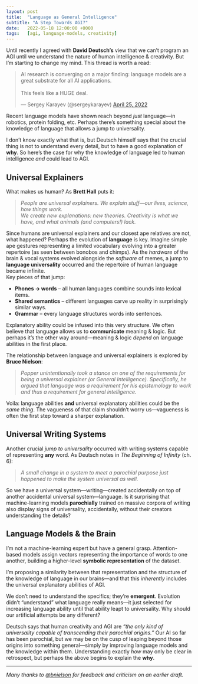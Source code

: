 ```yaml
---
layout: post
title:  "Language as General Intelligence"
subtitle: "A Step Towards AGI?"
date:   2022-05-18 12:00:00 +0000
tags:   [agi, language-models, creativity]
---
```


Until recently I agreed with **David Deutsch’s** view that we can’t program an AGI until we understand the nature of human intelligence & creativity. But I’m starting to change my mind. This thread is worth a read:

<!----- EMBEDDED TWEET ----->
<blockquote class="twitter-tweet">
<p lang="en" dir="ltr">
AI research is converging on a major finding: language models are a great substrate for all AI applications.<br><br>
This feels like a HUGE deal.
</p>
&mdash; Sergey Karayev (@sergeykarayev)
<a href="https://x.com/sergeykarayev/status/1518677260236034050?s=20&t=4anPxku5L464L7VXB2ZfbQ">April 25, 2022</a>
</blockquote>
<script async src="https://platform.twitter.com/widgets.js" charset="utf-8"></script>
<!----- /EMBED ----->

Recent language models have shown reach beyond *just* language—in robotics, protein folding, etc. Perhaps there’s something special about the knowledge of language that allows a jump to universality.

I don’t know exactly what that is, but Deutsch himself says that the crucial thing is not to understand every detail, but to have a good explanation of **why**. So here’s the case for why the knowledge of language led to human intelligence *and* could lead to AGI.

## Universal Explainers

What makes us human? As **Brett Hall** puts it:

> *People are universal explainers. We explain stuff—our lives, science, how things work.  
> We create new explanations: new theories. Creativity is what we have, and what animals (and computers!) lack.*

Since humans are universal explainers and our closest ape relatives are not, what happened? Perhaps the evolution of **language** is key. Imagine simple ape gestures representing a limited vocabulary evolving into a greater repertoire (as seen between bonobos and chimps). As the *hardware* of the brain & vocal systems evolved alongside the *software* of memes, a jump to **language universality** occurred and the repertoire of human language became infinite.  
Key pieces of that jump:

- **Phones → words** – all human languages combine sounds into lexical items.  
- **Shared semantics** – different languages carve up reality in surprisingly similar ways.  
- **Grammar** – every language structures words into sentences.  

Explanatory ability could be infused into this very structure. We often believe that language allows us to **communicate** meaning & logic. But perhaps it’s the other way around—meaning & logic *depend* on language abilities in the first place.

The relationship between language and universal explainers is explored by **Bruce Nielson**:

> *Popper unintentionally took a stance on one of the requirements for being a universal explainer (or General Intelligence). Specifically, he argued that language was a requirement for his epistemology to work and thus a requirement for general intelligence.*

Voila: language abilities **and** universal explanatory abilities could be the *same thing*. The vagueness of that claim shouldn’t worry us—vagueness is often the first step toward a sharper explanation.

## Universal Writing Systems

Another crucial *jump to universality* occurred with writing systems capable of representing **any** word. As Deutsch notes in *The Beginning of Infinity* (ch. 6):

> *A small change in a system to meet a parochial purpose just happened to make the system universal as well.*

So we have a universal system—writing—created accidentally on top of another accidental universal system—language. Is it surprising that machine-learning models **parochially** trained on massive corpora of writing also display signs of universality, accidentally, without their creators understanding the details?

## Language Models & the Brain

I’m not a machine-learning expert but have a general grasp. Attention-based models assign vectors representing the importance of words to one another, building a higher-level **symbolic representation** of the dataset.  

I’m proposing a similarity between that representation and the structure of the knowledge of language in our brains—and that this *inherently* includes the universal explanatory abilities of AGI.

We don’t need to understand the specifics; they’re **emergent**. Evolution didn’t “understand” what language really means—it just selected for increasing language ability until that ability leapt to universality. Why should our artificial attempts be any different?

Deutsch says that human creativity and AGI are *“the only kind of universality capable of transcending their parochial origins.”* Our AI so far has been parochial, but we may be on the cusp of leaping beyond those origins into something general—simply by improving language models and the knowledge within them. Understanding exactly *how* may only be clear in retrospect, but perhaps the above begins to explain the **why**.

---

*Many thanks to [@bnielson](https://x.com/bnielson01) for feedback and criticism on an earlier draft.*
